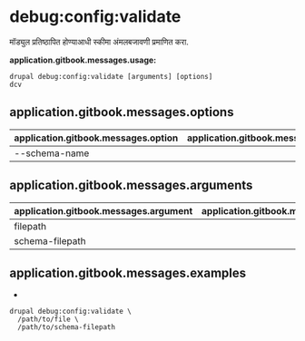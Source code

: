 # debug:config:validate
मॉड्युल प्रतिष्ठापित होण्याआधी स्कीमा अंमलबजावणी प्रमाणित करा.

**application.gitbook.messages.usage:**
```
drupal debug:config:validate [arguments] [options]
dcv
```

## application.gitbook.messages.options
application.gitbook.messages.option | application.gitbook.messages.details
-------|-------------
--schema-name | 

## application.gitbook.messages.arguments
application.gitbook.messages.argument | application.gitbook.messages.details
---------|-------------
filepath | 
schema-filepath | 

## application.gitbook.messages.examples
* 
```
drupal debug:config:validate \
  /path/to/file \
  /path/to/schema-filepath
```
